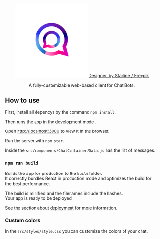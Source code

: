 <p align="center">
    <img src="./docs/images/react-chat-icon.png" alt="React chat logo" width="240" />
    <a href="http://www.freepik.com">Designed by Starline / Freepik</a>
</p>

<p align="center">A fully-customizable web-based client for Chat Bots.</p>

## How to use
First, install all depencys by the command `npm install`. 

Then runs the app in the development mode .<br>

Open [http://localhost:3000](http://localhost:3000) to view it in the browser.

Run the server with `npm star`.

Inside the `src/components/ChatContainer/Data.js` has the list of messages.

### `npm run build`

Builds the app for production to the `build` folder.<br>
It correctly bundles React in production mode and optimizes the build for the best performance.

The build is minified and the filenames include the hashes.<br>
Your app is ready to be deployed!

See the section about [deployment](https://facebook.github.io/create-react-app/docs/deployment) for more information.

### Custom colors
In the `src/styles/style.css` you can customize the colors of your chat.
